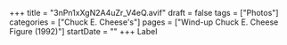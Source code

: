 +++
title = "3nPn1xXgN2A4uZr_V4eQ.avif"
draft = false
tags = ["Photos"]
categories = ["Chuck E. Cheese's"]
pages = ["Wind-up Chuck E. Cheese Figure (1992)"]
startDate = ""
+++
Label
